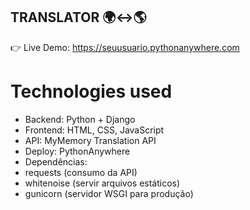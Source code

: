 ## TRANSLATOR 🌍↔️🌎
👉 Live Demo: https://seuusuario.pythonanywhere.com

# Technologies used
- Backend: Python + Django
- Frontend: HTML, CSS, JavaScript
- API: MyMemory Translation API
- Deploy: PythonAnywhere
- Dependências:
- requests (consumo da API)
- whitenoise (servir arquivos estáticos)
- gunicorn (servidor WSGI para produção)

